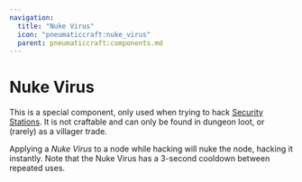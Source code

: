 ```yaml
---
navigation:
  title: "Nuke Virus"
  icon: "pneumaticcraft:nuke_virus"
  parent: pneumaticcraft:components.md
---
```


# Nuke Virus

This is a special component, only used when trying to hack [Security Stations](../security_station.md). It is not craftable and can only be found in dungeon loot, or (rarely) as a villager trade.

<ItemImage id="pneumaticcraft:nuke_virus" />

Applying a *Nuke Virus* to a node while hacking will nuke the node, hacking it instantly. Note that the Nuke Virus has a 3-second cooldown between repeated uses.

